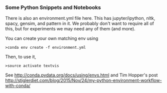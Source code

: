 
### Some Python Snippets and Notebooks

There is also an environment.yml file here.  This has jupyter/ipython, nltk, spacy, gensim, and pattern in it.   We probably don't want to require all of this, but for experiments we may need any of them (and more).

You can create your own matching env using

````
>conda env create -f environment.yml
````

Then, to use it, 

````
>source activate textvis
````

See http://conda.pydata.org/docs/using/envs.html and Tim Hopper's post http://stiglerdiet.com/blog/2015/Nov/24/my-python-environment-workflow-with-conda/

